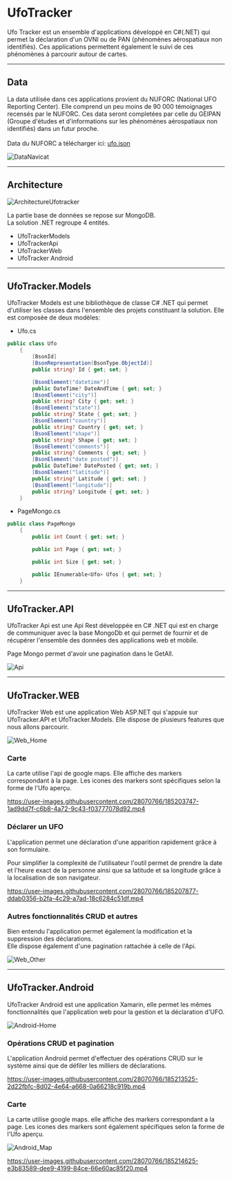 # UfoTracker

Ufo Tracker est un ensemble d'applications développé en C#(.NET) qui permet la déclaration d'un OVNI ou de PAN (phénomènes aérospatiaux non identifiés).
Ces applications permettent également le suivi de ces phénomènes à parcourir autour de cartes.

---

## Data

La data utilisée dans ces applications provient du NUFORC (National UFO Reporting Center). Elle comprend un peu moins de 90 000 témoignages recensés par le NUFORC. Ces data seront completées par celle du GEIPAN (Groupe d'études et d'informations sur les phénomènes aérospatiaux non identifiés) dans un futur proche.<br><br>
Data du NUFORC a télécharger ici:  [ufo.json](ufo.json)

![DataNavicat](ImgForDoc/data_navicat.png)

--- 
## Architecture

![ArchitectureUfotracker](ImgForDoc/Architecture_UfoTracker.png)

La partie base de données se repose sur MongoDB.<br> 
La solution .NET regroupe 4 entités. 
- UfoTrackerModels
- UfoTrackerApi
- UfoTrackerWeb
- UfoTracker Android
--- 


## UfoTracker.Models

UfoTracker Models est une bibliothèque de classe C# .NET qui permet d'utiliser les classes dans l'ensemble des projets constituant la solution. 
Elle est composée de deux modèles:
- Ufo.cs

``` C#
public class Ufo
    {
        [BsonId]
        [BsonRepresentation(BsonType.ObjectId)]
        public string? Id { get; set; }

        [BsonElement("datetime")]
        public DateTime? DateAndTime { get; set; }
        [BsonElement("city")]
        public string? City { get; set; }
        [BsonElement("state")]
        public string? State { get; set; }
        [BsonElement("country")]
        public string? Country { get; set; }
        [BsonElement("shape")]
        public string? Shape { get; set; }
        [BsonElement("comments")]
        public string? Comments { get; set; }
        [BsonElement("date posted")]
        public DateTime? DatePosted { get; set; }
        [BsonElement("latitude")]
        public string? Latitude { get; set; }
        [BsonElement("longitude")]
        public string? Longitude { get; set; }
    }
```
- PageMongo.cs
``` C#
public class PageMongo
    {
        public int Count { get; set; }

        public int Page { get; set; }

        public int Size { get; set; }

        public IEnumerable<Ufo> Ufos { get; set; }
    }
```

--- 
## UfoTracker.API

UfoTracker Api est une Api Rest développée en C# .NET qui est en charge de communiquer avec la base MongoDb et qui permet de fournir et de récupérer l'ensemble des données des applications web et mobile.

Page Mongo permet d'avoir une pagination dans le GetAll.

![Api](ImgForDoc/API.png)

--- 
## UfoTracker.WEB

UfoTracker Web est une application Web ASP.NET qui s'appuie sur UfoTracker.API et UfoTracker.Models. Elle dispose de plusieurs features que nous allons parcourir.

![Web_Home](ImgForDoc/Web_Home.png)

### Carte 
La carte utilise l'api de google maps. Elle affiche des markers correspondant à la page. 
Les icones des markers sont spécifiques selon la forme de l'Ufo aperçu. 

https://user-images.githubusercontent.com/28070766/185203747-1ad9dd7f-c6b8-4a72-9c43-f03777078d92.mp4

### Déclarer un UFO
L'application permet une déclaration d'une apparition rapidement grâce à son formulaire.

Pour simplifier la complexité de l'utilisateur l'outil permet de prendre la date et l'heure exact de la personne ainsi que sa latitude et sa longitude grâce à la localisation de son navigateur. 

https://user-images.githubusercontent.com/28070766/185207877-ddab0356-b2fa-4c29-a7ad-18c6284c51df.mp4

### Autres fonctionnalités CRUD et autres

Bien entendu l'application permet également la modification et la suppression des déclarations. <br>
Elle dispose également d'une pagination rattachée à celle de l'Api.

![Web_Other](ImgForDoc/Web_Other.png)

--- 

## UfoTracker.Android

UfoTracker Android est une application Xamarin, elle permet les mêmes fonctionnalités que l'application web pour la gestion et la déclaration d'UFO. 

![Android-Home](ImgForDoc/Android-Home.png)

### Opérations CRUD et pagination

L'application Android permet d'effectuer des opérations CRUD sur le système ainsi que de défiler les milliers de déclarations. 


https://user-images.githubusercontent.com/28070766/185213525-2d22fbfc-8d02-4e64-a668-0a66218c919b.mp4

### Carte 
La carte utilise google maps. elle affiche des markers correspondant a la page. 
Les icones des markers sont également spécifiques selon la forme de l'Ufo aperçu.

![Android_Map](ImgForDoc/Android_Map.png)

https://user-images.githubusercontent.com/28070766/185214625-e3b83589-dee9-4199-84ce-66e60ac85f20.mp4



